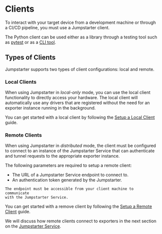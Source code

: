 # Clients

To interact with your target device from a development machine or through a
CI/CD pipeline, you must use a Jumpstarter client.

The Python client can be used either as a library through a testing tool such as
[pytest](https://docs.pytest.org/en/stable/) or as a [CLI
tool](../cli/index.md).

## Types of Clients

Jumpstarter supports two types of client configurations: local and remote.

### Local Clients

When using Jumpstarter in *local-only* mode, you can use the local client
functionality to directly access your hardware. The local client will
automatically use any drivers that are registered without the need for an
exporter instance running in the background.

You can get started with a local client by following the [Setup a Local
Client](../getting-started/setup-local-exporter.md) guide.

### Remote Clients

When using Jumpstarter in *distributed* mode, the client must be configured to
connect to an instance of the Jumpstarter Service that can authenticate and
tunnel requests to the appropriate exporter instance.

The following parameters are required to setup a remote client:
- The URL of a Jumpstarter Service endpoint to connect to.
- An authentication token generated by the Jumpstarter.

```{note}
The endpoint must be accessible from your client machine to communicate
with the Jumpstarter Service.
```

You can get started with a remove client by following the [Setup a Remote
Client](../getting-started/setup-exporter-client.md) guide.

We will discuss how remote clients connect to exporters in the next section on
the [Jumpstarter Service](./service.md).
